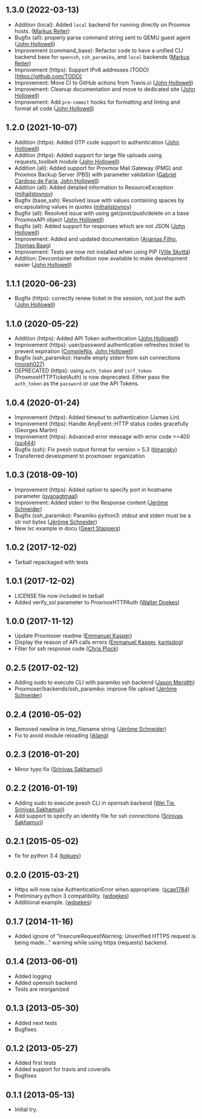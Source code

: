 ## 1.3.0 (2022-03-13)

* Addition (local): Added `local` backend for running directly on Proxmox hosts. ([Markus Reiter](https://github.com/reitermarkus))
* Bugfix (all): properly parse command string sent to QEMU guest agent ([John Hollowell](https://github.com/jhollowe))
* Improvement (command_base): Refactor code to have a unified CLI backend base for `openssh`, `ssh_paramiko`, and `local` backends ([Markus Reiter](https://github.com/reitermarkus))
* Improvement (https): Support IPv6 addresses (TODO)[https://github.com/TODO]
* Improvement: Move CI to GitHub actions from Travis.ci ([John Hollowell](https://github.com/jhollowe))
* Improvement: Cleanup documentation and move to dedicated site ([John Hollowell](https://github.com/jhollowe))
* Improvement: Add `pre-commit` hooks for formatting and linting and format all code ([John Hollowell](https://github.com/jhollowe))

## 1.2.0 (2021-10-07)
* Addition (https): Added OTP code support to authentication ([John Hollowell](https://github.com/jhollowe))
* Addition (https): Added support for large file uploads using requests_toolbelt module ([John Hollowell](https://github.com/jhollowe))
* Addition (all): Added support for Proxmox Mail Gateway (PMG) and Proxmox Backup Server (PBS) with parameter validation ([Gabriel Cardoso de Faria](https://github.com/gabrielcardoso21), [John Hollowell](https://github.com/jhollowe))
* Addition (all): Added detailed information to ResourceException ([mihailstoynov](https://github.com/mihailstoynov))
* Bugfix (base_ssh): Resolved issue with values containing spaces by encapsulating values in quotes ([mihailstoynov](https://github.com/mihailstoynov))
* Bugfix (all): Resolved issue with using get/post/push/delete on a base ProxmoxAPI object ([John Hollowell](https://github.com/jhollowe))
* Bugfix (all): Added support for responses which are not JSON ([John Hollowell](https://github.com/jhollowe))
* Improvement: Added and updated documentation ([Ananias Filho](https://github.com/ananiasfilho), [Thomas Baag](https://github.com/b2ag))
* Improvement: Tests are now not installed when using PIP ([Ville Skyttä](https://github.com/scop))
* Addition: Devcontainer definition now available to make development easier ([John Hollowell](https://github.com/jhollowe))

## 1.1.1 (2020-06-23)
* Bugfix (https): correctly renew ticket in the session, not just the auth ([John Hollowell](https://github.com/jhollowe))

## 1.1.0 (2020-05-22)
* Addition (https): Added API Token authentication ([John Hollowell](https://github.com/jhollowe))
* Improvement (https): user/password authentication refreshes ticket to prevent expiration ([CompileNix](https://github.com/compilenix), [John Hollowell](https://github.com/jhollowe))
* Bugfix (ssh_paramiko): Handle empty stderr from ssh connections ([morph027](https://github.com/morph027))
* DEPRECATED (https): using ``auth_token`` and ``csrf_token`` (ProxmoxHTTPTicketAuth) is now deprecated. Either pass the ``auth_token`` as the ``password`` or use the API Tokens.

## 1.0.4 (2020-01-24)
* Improvement (https): Added timeout to authentication (James Lin)
* Improvement (https): Handle AnyEvent::HTTP status codes gracefully (Georges Martin)
* Improvement (https): Advanced error message with error code >=400 ([ssi444](https://github.com/ssi444))
* Bugfix (ssh): Fix pvesh output format for version > 5.3 ([timansky](https://github.com/timansky))
* Transferred development to proxmoxer organization

## 1.0.3 (2018-09-10)
* Improvement (https): Added option to specify port in hostname parameter ([pvanagtmaal](https://github.com/pvanagtmaal))
* Improvement: Added stderr to the Response content ([Jérôme Schneider](https://github.com/merinos))
* Bugfix (ssh_paramiko): Paramiko python3: stdout and stderr must be a str not bytes ([Jérôme Schneider](https://github.com/merinos))
* New lxc example in docu ([Geert Stappers](https://github.com/stappersg))

## 1.0.2 (2017-12-02)
* Tarball repackaged with tests

## 1.0.1 (2017-12-02)
* LICENSE file now included in tarball
* Added verify_ssl parameter to ProxmoxHTTPAuth ([Walter Doekes](https://github.com/wdoekes))

## 1.0.0 (2017-11-12)
* Update Proxmoxer readme ([Emmanuel Kasper](https://github.com/EmmanuelKasper))
* Display the reason of API calls errors ([Emmanuel Kasper](https://github.com/EmmanuelKasper), [kantsdog](https://github.com/kantsdog))
* Filter for ssh response code ([Chris Plock](https://github.com/chrisplo))

## 0.2.5 (2017-02-12)
* Adding sudo to execute CLI with paramiko ssh backend ([Jason Meridth](https://github.com/jmeridth))
* Proxmoxer/backends/ssh_paramiko: improve file upload ([Jérôme Schneider](https://github.com/merinos))

## 0.2.4 (2016-05-02)
* Removed newline in tmp_filename string ([Jérôme Schneider](https://github.com/merinos))
* Fix to avoid module reloading ([jklang](https://github.com/jklang))

## 0.2.3 (2016-01-20)
* Minor typo fix ([Srinivas Sakhamuri](https://github.com/srsakhamuri))

## 0.2.2 (2016-01-19)
* Adding sudo to execute pvesh CLI in openssh backend ([Wei Tie](https://github.com/TieWei), [Srinivas Sakhamuri](https://github.com/srsakhamuri))
* Add support to specify an identity file for ssh connections ([Srinivas Sakhamuri](https://github.com/srsakhamuri))

## 0.2.1 (2015-05-02)
* fix for python 3.4 ([kokuev](https://github.com/kokuev))

## 0.2.0 (2015-03-21)
* Https will now raise AuthenticationError when appropriate. ([scap1784](https://github.com/scap1784))
* Preliminary python 3 compatibility. ([wdoekes](https://github.com/wdoekes))
* Additional example. ([wdoekes](https://github.com/wdoekes))

## 0.1.7 (2014-11-16)
* Added ignore of "InsecureRequestWarning: Unverified HTTPS request is being made..." warning while using https (requests) backend.

## 0.1.4 (2013-06-01)
* Added logging
* Added openssh backend
* Tests are reorganized

## 0.1.3 (2013-05-30)
* Added next tests
* Bugfixes

## 0.1.2 (2013-05-27)

* Added first tests
* Added support for travis and coveralls
* Bugfixes

## 0.1.1 (2013-05-13)
* Initial try.
